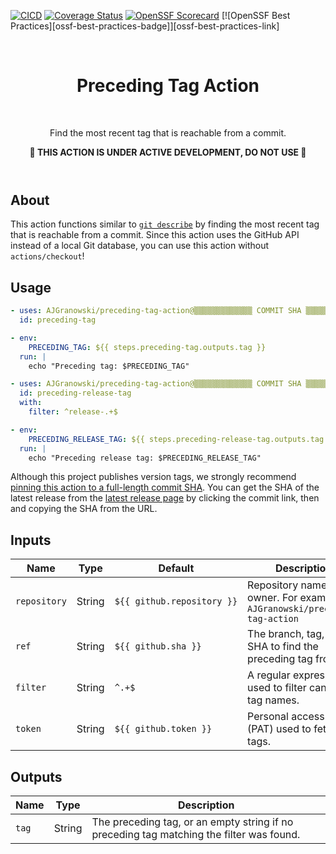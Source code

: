 [![CICD][cicd-badge]][cicd-link]
[![Coverage Status][coverage-badge]][coverage-link]
[![OpenSSF Scorecard][ossf-scorecard-badge]][ossf-scorecard-link]
[![OpenSSF Best Practices][ossf-best-practices-badge]][ossf-best-practices-link]

<header align="center">
    <h1 align="center">Preceding Tag Action</h1>
    <p align="center">Find the most recent tag that is reachable from a commit.</p>
    <p align="center"><b>🚧 THIS ACTION IS UNDER ACTIVE DEVELOPMENT, DO NOT USE 🚧</b></p>
</header>

## About
This action functions similar to [`git describe`][git-describe-link] by finding the most recent tag that is reachable from a commit. Since this action uses the GitHub API instead of a local Git database, you can use this action without `actions/checkout`!

## Usage
```yml
- uses: AJGranowski/preceding-tag-action@▒▒▒▒▒▒▒▒▒▒▒▒▒ COMMIT SHA ▒▒▒▒▒▒▒▒▒▒▒▒▒▒▒ # vX.Y.Z
  id: preceding-tag

- env:
    PRECEDING_TAG: ${{ steps.preceding-tag.outputs.tag }}
  run: |
    echo "Preceding tag: $PRECEDING_TAG"
```

```yml
- uses: AJGranowski/preceding-tag-action@▒▒▒▒▒▒▒▒▒▒▒▒▒ COMMIT SHA ▒▒▒▒▒▒▒▒▒▒▒▒▒▒▒ # vX.Y.Z
  id: preceding-release-tag
  with:
    filter: ^release-.+$

- env:
    PRECEDING_RELEASE_TAG: ${{ steps.preceding-release-tag.outputs.tag }}
  run: |
    echo "Preceding release tag: $PRECEDING_RELEASE_TAG"
```


Although this project publishes version tags, we strongly recommend [pinning this action to a full-length commit SHA][security-sha-pinning-link]. You can get the SHA of the latest release from the [latest release page][latest-release-link] by clicking the commit link, then and copying the SHA from the URL.

## Inputs
| Name         | Type   | Default                    | Description                                                                 |
|--------------|--------|----------------------------|-----------------------------------------------------------------------------|
| `repository` | String | `${{ github.repository }}` | Repository name with owner. For example, `AJGranowski/preceding-tag-action` |
| `ref`        | String | `${{ github.sha }}`        | The branch, tag, or SHA to find the preceding tag from.                     |
| `filter`     | String | `^.+$`                     | A regular expression used to filter candidate tag names.                    |
| `token`      | String | `${{ github.token }}`      | Personal access token (PAT) used to fetch the tags.                         |

## Outputs
| Name  | Type   | Description  |
|-------|--------|------------------------------------------------------------------------------------------|
| `tag` | String | The preceding tag, or an empty string if no preceding tag matching the filter was found. |

[cicd-badge]: https://github.com/AJGranowski/preceding-tag-action/actions/workflows/cicd.yml/badge.svg?branch=main
[cicd-link]: https://github.com/AJGranowski/preceding-tag-action/actions/workflows/cicd.yml
[coverage-badge]: https://codecov.io/github/AJGranowski/preceding-tag-action/graph/badge.svg?token=709TF09YRV
[coverage-link]: https://codecov.io/github/AJGranowski/preceding-tag-action
[git-describe-link]: https://git-scm.com/docs/git-describe
[latest-release-link]: https://github.com/AJGranowski/preceding-tag-action/releases/latest
[ossf-scorecard-badge]: https://api.securityscorecards.dev/projects/github.com/AJGranowski/preceding-tag-action/badge
[ossf-scorecard-link]: https://securityscorecards.dev/viewer/?uri=github.com/AJGranowski/preceding-tag-action
[security-sha-pinning-link]: https://docs.github.com/en/actions/reference/security/secure-use#using-third-party-actions